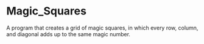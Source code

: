 # Magic_Squares
A program that creates a grid of magic squares, in which every row, column, and diagonal adds up to the same magic number.
